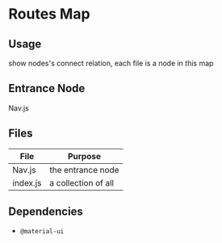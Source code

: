 # Routes Map

## Usage

show nodes's connect relation,
each file is a node in this map

## Entrance Node

Nav.js

## Files

| File     | Purpose             |
| -------- | ------------------- |
| Nav.js   | the entrance node   |
| index.js | a collection of all |

## Dependencies

- `@material-ui`
